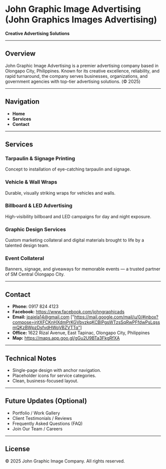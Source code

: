 # John Graphic Image Advertising (John Graphics Images Advertising)

**Creative Advertising Solutions**

---

## Overview
John Graphic Image Advertising is a premier advertising company based in Olongapo City, Philippines. Known for its creative excellence, reliability, and rapid turnaround, the company serves businesses, organizations, and government agencies with top-tier advertising solutions. (© 2025)

---

## Navigation
- **Home**
- **Services**
- **Contact**

---

## Services
### Tarpaulin & Signage Printing
Concept to installation of eye-catching tarpaulin and signage.

### Vehicle & Wall Wraps
Durable, visually striking wraps for vehicles and walls.

### Billboard & LED Advertising
High-visibility billboard and LED campaigns for day and night exposure.

### Graphic Design Services
Custom marketing collateral and digital materials brought to life by a talented design team.

### Event Collateral
Banners, signage, and giveaways for memorable events — a trusted partner of SM Central Olongapo City.

---

## Contact
- **Phone:** 0917 824 4123  
- **Facebook:** https://www.facebook.com/johngraphicads 
- **Email:** jpajela14@gmail.com ["https://mail.google.com/mail/u/0/#inbox?compose=jrjtXFCKnHXdmPrKGVbvzkqKCBlPgsWTzsSqRwPFfdwPsLqssmQKzBWpzDsfvdHWqVBZVTTq"]
- **Office:** 1622 Rizal Avenue, East Tapinac, Olongapo City, Philippines  
- **Map:** https://maps.app.goo.gl/gGu2U9BTa3FkgRfXA

---

## Technical Notes
- Single-page design with anchor navigation.
- Placeholder icons for service categories.
- Clean, business-focused layout.

---

## Future Updates (Optional)
- Portfolio / Work Gallery  
- Client Testimonials / Reviews  
- Frequently Asked Questions (FAQ)  
- Join Our Team / Careers

---

## License
© 2025 John Graphic Image Company. All rights reserved.

